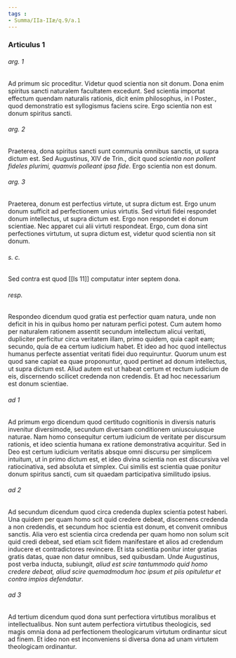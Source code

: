```yaml
---
tags : 
- Summa/IIa-IIæ/q.9/a.1
---
```


### Articulus 1

###### arg. 1
Ad primum sic proceditur. Videtur quod scientia non sit donum. Dona enim spiritus sancti naturalem facultatem excedunt. Sed scientia importat effectum quendam naturalis rationis, dicit enim philosophus, in I Poster., quod demonstratio est syllogismus faciens scire. Ergo scientia non est donum spiritus sancti.

###### arg. 2
Praeterea, dona spiritus sancti sunt communia omnibus sanctis, ut supra dictum est. Sed Augustinus, XIV de Trin., dicit quod *scientia non pollent fideles plurimi, quamvis polleant ipsa fide*. Ergo scientia non est donum.

###### arg. 3
Praeterea, donum est perfectius virtute, ut supra dictum est. Ergo unum donum sufficit ad perfectionem unius virtutis. Sed virtuti fidei respondet donum intellectus, ut supra dictum est. Ergo non respondet ei donum scientiae. Nec apparet cui alii virtuti respondeat. Ergo, cum dona sint perfectiones virtutum, ut supra dictum est, videtur quod scientia non sit donum.

###### s. c.
Sed contra est quod [[Is 11]] computatur inter septem dona.

###### resp.
Respondeo dicendum quod gratia est perfectior quam natura, unde non deficit in his in quibus homo per naturam perfici potest. Cum autem homo per naturalem rationem assentit secundum intellectum alicui veritati, dupliciter perficitur circa veritatem illam, primo quidem, quia capit eam; secundo, quia de ea certum iudicium habet. Et ideo ad hoc quod intellectus humanus perfecte assentiat veritati fidei duo requiruntur. Quorum unum est quod sane capiat ea quae proponuntur, quod pertinet ad donum intellectus, ut supra dictum est. Aliud autem est ut habeat certum et rectum iudicium de eis, discernendo scilicet credenda non credendis. Et ad hoc necessarium est donum scientiae.

###### ad 1
Ad primum ergo dicendum quod certitudo cognitionis in diversis naturis invenitur diversimode, secundum diversam conditionem uniuscuiusque naturae. Nam homo consequitur certum iudicium de veritate per discursum rationis, et ideo scientia humana ex ratione demonstrativa acquiritur. Sed in Deo est certum iudicium veritatis absque omni discursu per simplicem intuitum, ut in primo dictum est, et ideo divina scientia non est discursiva vel ratiocinativa, sed absoluta et simplex. Cui similis est scientia quae ponitur donum spiritus sancti, cum sit quaedam participativa similitudo ipsius.

###### ad 2
Ad secundum dicendum quod circa credenda duplex scientia potest haberi. Una quidem per quam homo scit quid credere debeat, discernens credenda a non credendis, et secundum hoc scientia est donum, et convenit omnibus sanctis. Alia vero est scientia circa credenda per quam homo non solum scit quid credi debeat, sed etiam scit fidem manifestare et alios ad credendum inducere et contradictores revincere. Et ista scientia ponitur inter gratias gratis datas, quae non datur omnibus, sed quibusdam. Unde Augustinus, post verba inducta, subiungit, *aliud est scire tantummodo quid homo credere debeat, aliud scire quemadmodum hoc ipsum et piis opituletur et contra impios defendatur*.

###### ad 3
Ad tertium dicendum quod dona sunt perfectiora virtutibus moralibus et intellectualibus. Non sunt autem perfectiora virtutibus theologicis, sed magis omnia dona ad perfectionem theologicarum virtutum ordinantur sicut ad finem. Et ideo non est inconveniens si diversa dona ad unam virtutem theologicam ordinantur.

